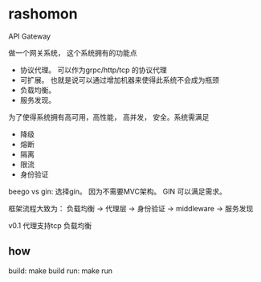 # rashomon
API Gateway

做一个网关系统， 这个系统拥有的功能点
* 协议代理。 可以作为grpc/http/tcp 的协议代理
* 可扩展。 也就是说可以通过增加机器来使得此系统不会成为瓶颈
* 负载均衡。 
* 服务发现。 

为了使得系统拥有高可用，高性能， 高并发， 安全。系统需满足
* 降级
* 熔断
* 隔离
* 限流
* 身份验证

beego vs gin: 选择gin。 因为不需要MVC架构。 GIN 可以满足需求。 

框架流程大致为：
负载均衡 -> 代理层 -> 身份验证 -> middleware -> 服务发现 


v0.1 
代理支持tcp
负载均衡



## how
build: make build
run: make run

